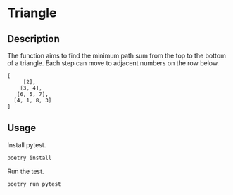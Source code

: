 # Triangle

## Description
The function aims to find the minimum path sum from the top to the bottom of a triangle. Each step can move to adjacent numbers on the row below.

```text
[
     [2],
    [3, 4],
   [6, 5, 7],
  [4, 1, 8, 3]
]
```

## Usage

Install pytest.
```bash
poetry install
```

Run the test.
```bash
poetry run pytest
```